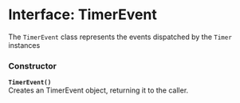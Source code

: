 # Interface: TimerEvent
The `TimerEvent` class represents the events dispatched by the `Timer` instances

### Constructor
**`TimerEvent()`**  
Creates an TimerEvent object, returning it to the caller.

